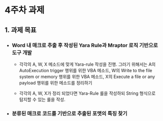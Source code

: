 # 4주차 과제

## 1. 과제 목표
- ### Word 내 매크로 추출 후 작성된 Yara Rule과 Mraptor 로직 기반으로 도구 개발 
  - 각각의 A, W, X 메소드에 맞게 Yara-rule 작성을 진행. 그러기 위해서는 A의 AutoExecution
  trigger 행위를 위한 VBA 메소드, W의 Write to the file system or memory 행위를 위한 
  VBA 메소드, X의 Execute a file or any payload 행위를 위한 메소드를 정리하기

  - 각각의 A, W, X가 정리 되었다면 Yara-Rule 룰을 작성하되 String 형식으로 탐지할 수 있는 룰을 작성.

- ### 분류된 매크로 코드를 기반으로 추출된 포맷의 특징 찾기 

